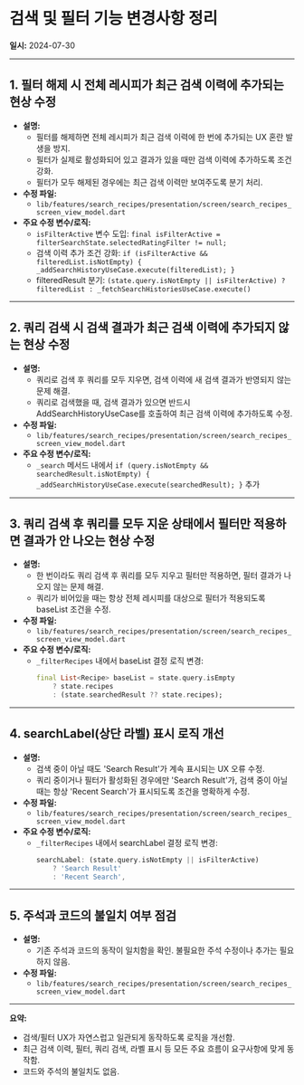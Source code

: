 # 검색 및 필터 기능 변경사항 정리

**일시:** 2024-07-30

---

## 1. 필터 해제 시 전체 레시피가 최근 검색 이력에 추가되는 현상 수정
- **설명:**
  - 필터를 해제하면 전체 레시피가 최근 검색 이력에 한 번에 추가되는 UX 혼란 발생을 방지.
  - 필터가 실제로 활성화되어 있고 결과가 있을 때만 검색 이력에 추가하도록 조건 강화.
  - 필터가 모두 해제된 경우에는 최근 검색 이력만 보여주도록 분기 처리.
- **수정 파일:**
  - `lib/features/search_recipes/presentation/screen/search_recipes_screen_view_model.dart`
- **주요 수정 변수/로직:**
  - `isFilterActive` 변수 도입: `final isFilterActive = filterSearchState.selectedRatingFilter != null;`
  - 검색 이력 추가 조건 강화: `if (isFilterActive && filteredList.isNotEmpty) { _addSearchHistoryUseCase.execute(filteredList); }`
  - filteredResult 분기: `(state.query.isNotEmpty || isFilterActive) ? filteredList : _fetchSearchHistoriesUseCase.execute()`

---

## 2. 쿼리 검색 시 검색 결과가 최근 검색 이력에 추가되지 않는 현상 수정
- **설명:**
  - 쿼리로 검색 후 쿼리를 모두 지우면, 검색 이력에 새 검색 결과가 반영되지 않는 문제 해결.
  - 쿼리로 검색했을 때, 검색 결과가 있으면 반드시 AddSearchHistoryUseCase를 호출하여 최근 검색 이력에 추가하도록 수정.
- **수정 파일:**
  - `lib/features/search_recipes/presentation/screen/search_recipes_screen_view_model.dart`
- **주요 수정 변수/로직:**
  - `_search` 메서드 내에서 `if (query.isNotEmpty && searchedResult.isNotEmpty) { _addSearchHistoryUseCase.execute(searchedResult); }` 추가

---

## 3. 쿼리 검색 후 쿼리를 모두 지운 상태에서 필터만 적용하면 결과가 안 나오는 현상 수정
- **설명:**
  - 한 번이라도 쿼리 검색 후 쿼리를 모두 지우고 필터만 적용하면, 필터 결과가 나오지 않는 문제 해결.
  - 쿼리가 비어있을 때는 항상 전체 레시피를 대상으로 필터가 적용되도록 baseList 조건을 수정.
- **수정 파일:**
  - `lib/features/search_recipes/presentation/screen/search_recipes_screen_view_model.dart`
- **주요 수정 변수/로직:**
  - `_filterRecipes` 내에서 baseList 결정 로직 변경:
    ```dart
    final List<Recipe> baseList = state.query.isEmpty
        ? state.recipes
        : (state.searchedResult ?? state.recipes);
    ```

---

## 4. searchLabel(상단 라벨) 표시 로직 개선
- **설명:**
  - 검색 중이 아닐 때도 'Search Result'가 계속 표시되는 UX 오류 수정.
  - 쿼리 중이거나 필터가 활성화된 경우에만 'Search Result'가, 검색 중이 아닐 때는 항상 'Recent Search'가 표시되도록 조건을 명확하게 수정.
- **수정 파일:**
  - `lib/features/search_recipes/presentation/screen/search_recipes_screen_view_model.dart`
- **주요 수정 변수/로직:**
  - `_filterRecipes` 내에서 searchLabel 결정 로직 변경:
    ```dart
    searchLabel: (state.query.isNotEmpty || isFilterActive)
        ? 'Search Result'
        : 'Recent Search',
    ```

---

## 5. 주석과 코드의 불일치 여부 점검
- **설명:**
  - 기존 주석과 코드의 동작이 일치함을 확인. 불필요한 주석 수정이나 추가는 필요하지 않음.
- **수정 파일:**
  - `lib/features/search_recipes/presentation/screen/search_recipes_screen_view_model.dart`

---

**요약:**
- 검색/필터 UX가 자연스럽고 일관되게 동작하도록 로직을 개선함.
- 최근 검색 이력, 필터, 쿼리 검색, 라벨 표시 등 모든 주요 흐름이 요구사항에 맞게 동작함.
- 코드와 주석의 불일치도 없음. 